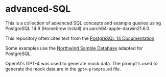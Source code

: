 # advanced-SQL

This is a collection of advanced SQL concepts and example queries using PostgreSQL 14.9 (Homebrew Install) on aarch64-apple-darwin21.6.0.

This repository often cites text from the [PostgreSQL 14 Documentation](https://www.postgresql.org/docs/14/index.html).

Some examples use the [Northwind Sample Database](https://github.com/pthom/northwind_psql/blob/master/northwind.sql) adapted for PostgreSQL.

OpenAI's GPT-4 was used to generate mock data. The prompt's used to generate the mock data are in the `gpt4-prompts.md` file.

